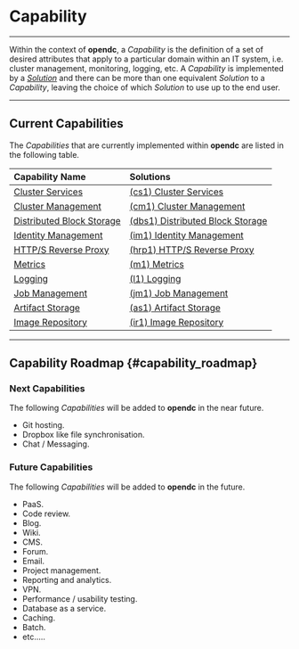 # Capability
___

Within the context of **opendc**, a *Capability* is the definition of a set of desired attributes that apply to a particular domain within an IT system, i.e. cluster management, monitoring, logging, etc.  A *Capability* is implemented by a [*Solution*](solution.md) and there can be more than one equivalent *Solution* to a *Capability*, leaving the choice of which *Solution* to use up to the end user.
___


## Current Capabilities

The *Capabilities* that are currently implemented within **opendc** are listed in the following table.

| Capability Name                              | Solutions                                                              |
| :------------------------------------------- | :--------------------------------------------------------------------- |
| [Cluster Services][cap_clust_serv]           | [(cs1) Cluster Services][sol_cs1_clust_serv]            |
| [Cluster Management][cap_clust_man]          | [(cm1) Cluster Management][sol_cm1_clust_man]                   |
| [Distributed Block Storage][cap_dist_blk_st] | [(dbs1) Distributed Block Storage][sol_dbs1_dist_blk_st]               |
| [Identity Management][cap_ident_man]         | [(im1) Identity Management][sol_im1_ident_man] |
| [HTTP/S Reverse Proxy][cap_https_rev_proxy]  | [(hrp1) HTTP/S Reverse Proxy][sol_hrp1_https_rev_proxy]          |
| [Metrics][cap_metrics]                       | [(m1) Metrics][sol_m1_metrics]                               |
| [Logging][cap_logging]                       | [(l1) Logging][sol_l1_logging]                           |
| [Job Management][cap_job_management]         | [(jm1) Job Management][sol_jm1_job_management]                 |
| [Artifact Storage][cap_art_st]               | [(as1) Artifact Storage][sol_as1_art_st]               |
| [Image Repository][cap_image_repo]           | [(ir1) Image Repository][sol_ir1_image_repo]                     |


[cap_clust_serv]:     capabilities/cluster_services.md
[sol_cs1_clust_serv]: solutions/cs1_cluster_services.md

[cap_clust_man]:     capabilities/cluster_management.md
[sol_cm1_clust_man]: solutions/cm1_cluster_management.md

[cap_dist_blk_st]:      capabilities/distributed_block_storage.md
[sol_dbs1_dist_blk_st]: solutions/dbs1_distributed_block_storage.md

[cap_ident_man]:     capabilities/identity_management.md
[sol_im1_ident_man]: solutions/im1_identity_management.md

[cap_https_rev_proxy]:      capabilities/https_reverse_proxy.md
[sol_hrp1_https_rev_proxy]: solutions/hrp1_https_reverse_proxy.md

[cap_metrics]:    capabilities/metrics.md
[sol_m1_metrics]: solutions/m1_metrics.md

[cap_logging]:    capabilities/logging.md
[sol_l1_logging]: solutions/l1_logging.md

[cap_job_management]:     capabilities/job_management.md
[sol_jm1_job_management]: solutions/jm1_job_management.md

[cap_art_st]:     capabilities/artifact_storage.md
[sol_as1_art_st]: solutions/as1_artifact_storage.md

[cap_image_repo]:     capabilities/image_repository.md
[sol_ir1_image_repo]: solutions/ir1_image_repository.md
___


## Capability Roadmap {#capability_roadmap}

### Next Capabilities

The following *Capabilities* will be added to **opendc** in the near future. 

* Git hosting.
* Dropbox like file synchronisation.
* Chat / Messaging.


### Future Capabilities

The following *Capabilities* will be added to **opendc** in the future.

* PaaS.
* Code review.
* Blog.
* Wiki.
* CMS.
* Forum.
* Email.
* Project management.
* Reporting and analytics.
* VPN.
* Performance / usability testing.
* Database as a service.
* Caching.
* Batch.
* etc.....

